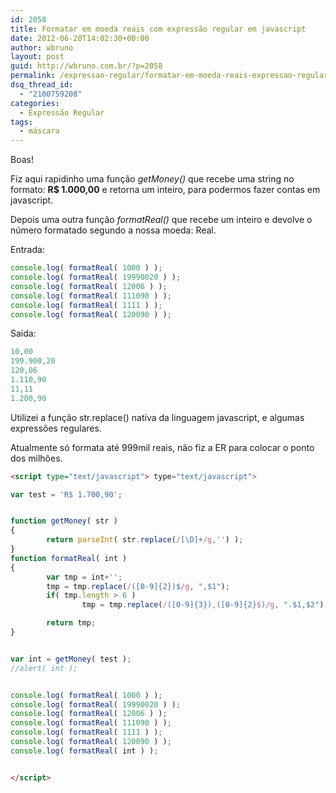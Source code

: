 ```yaml
---
id: 2058
title: Formatar em moeda reais com expressão regular em javascript
date: 2012-06-20T14:02:30+00:00
author: wbruno
layout: post
guid: http://wbruno.com.br/?p=2058
permalink: /expressao-regular/formatar-em-moeda-reais-expressao-regular-em-javascript/
dsq_thread_id:
  - "2100759208"
categories:
  - Expressão Regular
tags:
  - máscara
---
```

Boas!

Fiz aqui rapidinho uma função <var>getMoney()</var> que recebe uma string no formato: **R$ 1.000,00** e retorna um inteiro, para podermos fazer contas em javascript.

Depois uma outra função <var>formatReal()</var> que recebe um inteiro e devolve o número formatado segundo a nossa moeda: Real.

Entrada:

``` js
console.log( formatReal( 1000 ) );
console.log( formatReal( 19990020 ) );
console.log( formatReal( 12006 ) );
console.log( formatReal( 111090 ) );
console.log( formatReal( 1111 ) );
console.log( formatReal( 120090 ) );
```

Saida:

``` js
10,00
199.900,20
120,06
1.110,90
11,11
1.200,90
```

Utilizei a função str.replace() nativa da linguagem javascript, e algumas expressões regulares.

Atualmente só formata até 999mil reais, não fiz a ER para colocar o ponto dos milhões.

``` html
<script type="text/javascript"> type="text/javascript">

var test = 'R$ 1.700,90';


function getMoney( str )
{
        return parseInt( str.replace(/[\D]+/g,'') );
}
function formatReal( int )
{
        var tmp = int+'';
        tmp = tmp.replace(/([0-9]{2})$/g, ",$1");
        if( tmp.length > 6 )
                tmp = tmp.replace(/([0-9]{3}),([0-9]{2}$)/g, ".$1,$2");

        return tmp;
}


var int = getMoney( test );
//alert( int );


console.log( formatReal( 1000 ) );
console.log( formatReal( 19990020 ) );
console.log( formatReal( 12006 ) );
console.log( formatReal( 111090 ) );
console.log( formatReal( 1111 ) );
console.log( formatReal( 120090 ) );
console.log( formatReal( int ) );


</script>
```
